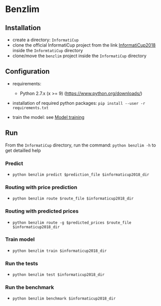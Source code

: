 # Benzlim

## Installation

- create a directory: `InformatiCup`
- clone the official InformatiCup project from the link [InformatiCup2018](https://github.com/InformatiCup/InformatiCup2018 ) inside the `InformtatiCup` directory
- clone/move the `benzlim` project inside the `InformatiCup` directory

## Configuration

- requirements:
  - Python 2.7.x (x >= 9) (https://www.python.org/downloads/)

- installation of required python packages:
    `pip install --user -r requirements.txt`

- train the model:
  see [Model training](#train-model)

## Run

   From the `InformatiCup` directory, run the command: `python benzlim -h` to get detailled help

### Predict

- `python benzlim predict $prediction_file $informaticup2018_dir`

### Routing with price prediction

- `python benzlim route $route_file $informaticup2018_dir`

### Routing with predicted prices

- `python benzlim route -g $predicted_prices $route_file $informaticup2018_dir`

### Train model

- `python benzlim train $informaticup2018_dir`

### Run the tests

- `python benzlim test $informaticup2018_dir`

### Run the benchmark

- `python benzlim benchmark $informaticup2018_dir`
